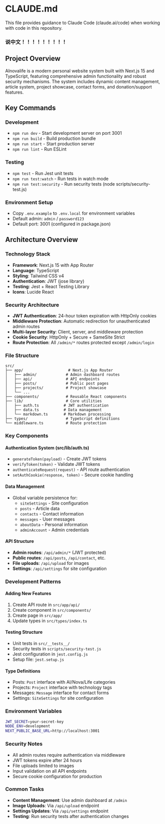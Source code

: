 # CLAUDE.md

This file provides guidance to Claude Code (claude.ai/code) when working with code in this repository.

### 说中文！！！！！！！！！

## Project Overview

AInovalife is a modern personal website system built with Next.js 15 and TypeScript, featuring comprehensive admin functionality and robust security mechanisms. The system includes dynamic content management, article system, project showcase, contact forms, and donation/support features.

## Key Commands

### Development
- `npm run dev` - Start development server on port 3001
- `npm run build` - Build production bundle
- `npm run start` - Start production server
- `npm run lint` - Run ESLint

### Testing
- `npm test` - Run Jest unit tests
- `npm run test:watch` - Run tests in watch mode
- `npm run test:security` - Run security tests (node scripts/security-test.js)

### Environment Setup
- Copy `.env.example` to `.env.local` for environment variables
- Default admin: `admin` / `password123`
- Default port: 3001 (configured in package.json)

## Architecture Overview

### Technology Stack
- **Framework**: Next.js 15 with App Router
- **Language**: TypeScript
- **Styling**: Tailwind CSS v4
- **Authentication**: JWT (jose library)
- **Testing**: Jest + React Testing Library
- **Icons**: Lucide React

### Security Architecture
- **JWT Authentication**: 24-hour token expiration with HttpOnly cookies
- **Middleware Protection**: Automatic redirection for unauthenticated admin routes
- **Multi-layer Security**: Client, server, and middleware protection
- **Cookie Security**: HttpOnly + Secure + SameSite Strict
- **Route Protection**: All `/admin/*` routes protected except `/admin/login`

### File Structure
```
src/
├── app/                    # Next.js App Router
│   ├── admin/             # Admin dashboard routes
│   ├── api/               # API endpoints
│   ├── posts/             # Public post pages
│   ├── projects/          # Project showcase
│   └── ...
├── components/            # Reusable React components
├── lib/                   # Core utilities
│   ├── auth.ts           # JWT authentication
│   ├── data.ts           # Data management
│   └── markdown.ts       # Markdown processing
├── types/                 # TypeScript definitions
└── middleware.ts          # Route protection
```

### Key Components

#### Authentication System (src/lib/auth.ts)
- `generateToken(payload)` - Create JWT tokens
- `verifyToken(token)` - Validate JWT tokens
- `authenticateRequest(request)` - API route authentication
- `setAuthCookie(response, token)` - Secure cookie handling

#### Data Management
- Global variable persistence for:
  - `siteSettings` - Site configuration
  - `posts` - Article data
  - `contacts` - Contact information
  - `messages` - User messages
  - `aboutData` - Personal information
  - `adminAccount` - Admin credentials

#### API Structure
- **Admin routes**: `/api/admin/*` (JWT protected)
- **Public routes**: `/api/posts`, `/api/contact`, etc.
- **File uploads**: `/api/upload` for images
- **Settings**: `/api/settings` for site configuration

### Development Patterns

#### Adding New Features
1. Create API route in `src/app/api/`
2. Create component in `src/components/`
3. Create page in `src/app/`
4. Update types in `src/types/index.ts`

#### Testing Structure
- Unit tests in `src/__tests__/`
- Security tests in `scripts/security-test.js`
- Jest configuration in `jest.config.js`
- Setup file: `jest.setup.js`

#### Type Definitions
- Posts: `Post` interface with AI/Nova/Life categories
- Projects: `Project` interface with technology tags
- Messages: `Message` interface for contact forms
- Settings: `SiteSettings` for site configuration

### Environment Variables
```bash
JWT_SECRET=your-secret-key
NODE_ENV=development
NEXT_PUBLIC_BASE_URL=http://localhost:3001
```

### Security Notes
- All admin routes require authentication via middleware
- JWT tokens expire after 24 hours
- File uploads limited to images
- Input validation on all API endpoints
- Secure cookie configuration for production

### Common Tasks
- **Content Management**: Use admin dashboard at `/admin`
- **Image Uploads**: Via `/api/upload` endpoint
- **Settings Updates**: Via `/api/settings` endpoint
- **Testing**: Run security tests after authentication changes